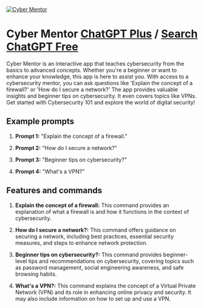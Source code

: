 
[![Cyber Mentor](https://files.oaiusercontent.com/file-JzS0bYCUzLFB1TUa1sFZDB8D?se=2123-10-16T17%3A20%3A52Z&sp=r&sv=2021-08-06&sr=b&rscc=max-age%3D31536000%2C%20immutable&rscd=attachment%3B%20filename%3Ddfc4d59d-3c8d-4665-8043-f5f9acf24592.png&sig=trm4xcnCQRZqZftUSTGSVX4ZP6sdWVHBp7YVi1MO35g%3D)](https://chat.openai.com/g/g-9PmeCxa4O-cyber-mentor)

# Cyber Mentor [ChatGPT Plus](https://chat.openai.com/g/g-9PmeCxa4O-cyber-mentor) / [Search ChatGPT Free](https://gptcall.net/index.html#/?search=Cyber%20Mentor)

Cyber Mentor is an interactive app that teaches cybersecurity from the basics to advanced concepts. Whether you're a beginner or want to enhance your knowledge, this app is here to assist you. With access to a cybersecurity mentor, you can ask questions like 'Explain the concept of a firewall?' or 'How do I secure a network?' The app provides valuable insights and beginner tips on cybersecurity. It even covers topics like VPNs. Get started with Cybersecurity 101 and explore the world of digital security!

## Example prompts

1. **Prompt 1:** "Explain the concept of a firewall."

2. **Prompt 2:** "How do I secure a network?"

3. **Prompt 3:** "Beginner tips on cybersecurity?"

4. **Prompt 4:** "What's a VPN?"

## Features and commands

1. **Explain the concept of a firewall:** This command provides an explanation of what a firewall is and how it functions in the context of cybersecurity.

2. **How do I secure a network?:** This command offers guidance on securing a network, including best practices, essential security measures, and steps to enhance network protection.

3. **Beginner tips on cybersecurity?:** This command provides beginner-level tips and recommendations on cybersecurity, covering topics such as password management, social engineering awareness, and safe browsing habits.

4. **What's a VPN?:** This command explains the concept of a Virtual Private Network (VPN) and its role in enhancing online privacy and security. It may also include information on how to set up and use a VPN.


